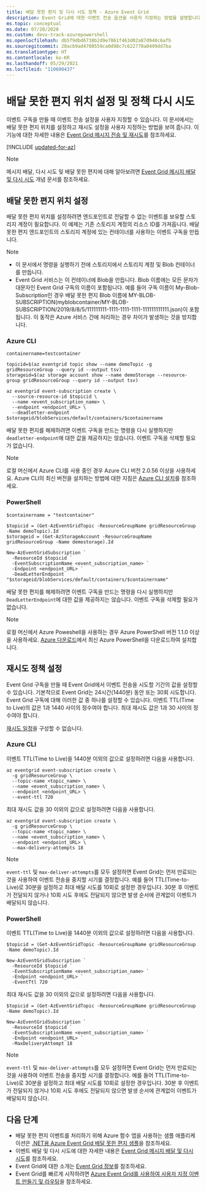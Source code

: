 ```yaml
---
title: 배달 못한 편지 및 다시 시도 정책 - Azure Event Grid
description: Event Grid에 대한 이벤트 전송 옵션을 사용자 지정하는 방법을 설명합니다. 배달 못한 편지 대상을 설정하고 배달을 다시 시도하기 위한 기간을 지정합니다.
ms.topic: conceptual
ms.date: 07/20/2020
ms.custom: devx-track-azurepowershell
ms.openlocfilehash: db5f9dbd6738b2d9e7861f463d02a87d948c6afb
ms.sourcegitcommit: 20acb9ad4700559ca0d98c7c622770a0499dd7ba
ms.translationtype: HT
ms.contentlocale: ko-KR
ms.lasthandoff: 05/29/2021
ms.locfileid: "110698437"
---
```

# <a name="set-dead-letter-location-and-retry-policy"></a>배달 못한 편지 위치 설정 및 정책 다시 시도

이벤트 구독을 만들 때 이벤트 전송 설정을 사용자 지정할 수 있습니다. 이 문서에서는 배달 못한 편지 위치를 설정하고 재시도 설정을 사용자 지정하는 방법을 보여 줍니다. 이 기능에 대한 자세한 내용은 [Event Grid 메시지 전송 및 재시도](delivery-and-retry.md)를 참조하세요.

[!INCLUDE [updated-for-az](../../includes/updated-for-az.md)]

> [!NOTE]
> 메시지 배달, 다시 시도 및 배달 못한 편지에 대해 알아보려면 [Event Grid 메시지 배달 및 다시 시도](delivery-and-retry.md) 개념 문서를 참조하세요.

## <a name="set-dead-letter-location"></a>배달 못한 편지 위치 설정

배달 못한 편지 위치를 설정하려면 엔드포인트로 전달할 수 없는 이벤트를 보유할 스토리지 계정이 필요합니다. 이 예제는 기존 스토리지 계정의 리소스 ID를 가져옵니다. 배달 못한 편지 엔드포인트의 스토리지 계정에 있는 컨테이너를 사용하는 이벤트 구독을 만듭니다.

> [!NOTE]
> - 이 문서에서 명령을 실행하기 전에 스토리지에서 스토리지 계정 및 Blob 컨테이너를 만듭니다.
> - Event Grid 서비스는 이 컨테이너에 Blob을 만듭니다. Blob 이름에는 모든 문자가 대문자인 Event Grid 구독의 이름이 포함됩니다. 예를 들어 구독 이름이 My-Blob-Subscription인 경우 배달 못한 편지 Blob 이름에 MY-BLOB-SUBSCRIPTION(myblobcontainer/MY-BLOB-SUBSCRIPTION/2019/8/8/5/111111111-1111-1111-1111-111111111111.json)이 포함됩니다. 이 동작은 Azure 서비스 간에 처리하는 경우 차이가 발생하는 것을 방지합니다.


### <a name="azure-cli"></a>Azure CLI

```azurecli-interactive
containername=testcontainer

topicid=$(az eventgrid topic show --name demoTopic -g gridResourceGroup --query id --output tsv)
storageid=$(az storage account show --name demoStorage --resource-group gridResourceGroup --query id --output tsv)

az eventgrid event-subscription create \
  --source-resource-id $topicid \
  --name <event_subscription_name> \
  --endpoint <endpoint_URL> \
  --deadletter-endpoint $storageid/blobServices/default/containers/$containername
```

배달 못한 편지를 해제하려면 이벤트 구독을 만드는 명령을 다시 실행하지만 `deadletter-endpoint`에 대한 값을 제공하지는 않습니다. 이벤트 구독을 삭제할 필요가 없습니다.

> [!NOTE]
> 로컬 머신에서 Azure CLI를 사용 중인 경우 Azure CLI 버전 2.0.56 이상을 사용하세요. Azure CLI의 최신 버전을 설치하는 방법에 대한 지침은 [Azure CLI 설치](/cli/azure/install-azure-cli)를 참조하세요.

### <a name="powershell"></a>PowerShell

```azurepowershell-interactive
$containername = "testcontainer"

$topicid = (Get-AzEventGridTopic -ResourceGroupName gridResourceGroup -Name demoTopic).Id
$storageid = (Get-AzStorageAccount -ResourceGroupName gridResourceGroup -Name demostorage).Id

New-AzEventGridSubscription `
  -ResourceId $topicid `
  -EventSubscriptionName <event_subscription_name> `
  -Endpoint <endpoint_URL> `
  -DeadLetterEndpoint "$storageid/blobServices/default/containers/$containername"
```

배달 못한 편지를 해제하려면 이벤트 구독을 만드는 명령을 다시 실행하지만 `DeadLetterEndpoint`에 대한 값을 제공하지는 않습니다. 이벤트 구독을 삭제할 필요가 없습니다.

> [!NOTE]
> 로컬 머신에서 Azure Poweshell을 사용하는 경우 Azure PowerShell 버전 1.1.0 이상을 사용하세요. [Azure 다운로드](https://azure.microsoft.com/downloads/)에서 최신 Azure PowerShell을 다운로드하여 설치합니다.

## <a name="set-retry-policy"></a>재시도 정책 설정

Event Grid 구독을 만들 때 Event Grid에서 이벤트 전송을 시도할 기간의 값을 설정할 수 있습니다. 기본적으로 Event Grid는 24시간(1440분) 동안 또는 30회 시도합니다. Event Grid 구독에 대해 이러한 값 중 하나를 설정할 수 있습니다. 이벤트 TTL(Time to Live)의 값은 1과 1440 사이의 정수여야 합니다. 최대 재시도 값은 1과 30 사이의 정수여야 합니다.

[재시도 일정](delivery-and-retry.md#retry-schedule-and-duration)을 구성할 수 없습니다.

### <a name="azure-cli"></a>Azure CLI

이벤트 TTL(Time to Live)을 1440분 이외의 값으로 설정하려면 다음을 사용합니다.

```azurecli-interactive
az eventgrid event-subscription create \
  -g gridResourceGroup \
  --topic-name <topic_name> \
  --name <event_subscription_name> \
  --endpoint <endpoint_URL> \
  --event-ttl 720
```

최대 재시도 값을 30 이외의 값으로 설정하려면 다음을 사용합니다.

```azurecli-interactive
az eventgrid event-subscription create \
  -g gridResourceGroup \
  --topic-name <topic_name> \
  --name <event_subscription_name> \
  --endpoint <endpoint_URL> \
  --max-delivery-attempts 18
```

> [!NOTE]
> `event-ttl` 및 `max-deliver-attempts`를 모두 설정하면 Event Grid는 먼저 만료되는 것을 사용하여 이벤트 전송을 중지할 시기를 결정합니다. 예를 들어 TTL(Time-to-Live)로 30분을 설정하고 최대 배달 시도를 10회로 설정한 경우입니다. 30분 후 이벤트가 전달되지 않거나 10회 시도 후에도 전달되지 않으면 발생 순서에 관계없이 이벤트가 배달되지 않습니다.  

### <a name="powershell"></a>PowerShell

이벤트 TTL(Time to Live)을 1440분 이외의 값으로 설정하려면 다음을 사용합니다.

```azurepowershell-interactive
$topicid = (Get-AzEventGridTopic -ResourceGroupName gridResourceGroup -Name demoTopic).Id

New-AzEventGridSubscription `
  -ResourceId $topicid `
  -EventSubscriptionName <event_subscription_name> `
  -Endpoint <endpoint_URL> `
  -EventTtl 720
```

최대 재시도 값을 30 이외의 값으로 설정하려면 다음을 사용합니다.

```azurepowershell-interactive
$topicid = (Get-AzEventGridTopic -ResourceGroupName gridResourceGroup -Name demoTopic).Id

New-AzEventGridSubscription `
  -ResourceId $topicid `
  -EventSubscriptionName <event_subscription_name> `
  -Endpoint <endpoint_URL> `
  -MaxDeliveryAttempt 18
```

> [!NOTE]
> `event-ttl` 및 `max-deliver-attempts`를 모두 설정하면 Event Grid는 먼저 만료되는 것을 사용하여 이벤트 전송을 중지할 시기를 결정합니다. 예를 들어 TTL(Time-to-Live)로 30분을 설정하고 최대 배달 시도를 10회로 설정한 경우입니다. 30분 후 이벤트가 전달되지 않거나 10회 시도 후에도 전달되지 않으면 발생 순서에 관계없이 이벤트가 배달되지 않습니다.  

## <a name="next-steps"></a>다음 단계

* 배달 못한 편지 이벤트를 처리하기 위해 Azure 함수 앱을 사용하는 샘플 애플리케이션은 [.NET용 Azure Event Grid 배달 못한 편지 샘플](https://azure.microsoft.com/resources/samples/event-grid-dotnet-handle-deadlettered-events/)을 참조하세요.
* 이벤트 배달 및 다시 시도에 대한 자세한 내용은 [Event Grid 메시지 배달 및 다시 시도](delivery-and-retry.md)를 참조하세요.
* Event Grid에 대한 소개는 [Event Grid 정보](overview.md)를 참조하세요.
* Event Grid를 빠르게 시작하려면 [Azure Event Grid를 사용하여 사용자 지정 이벤트 만들기 및 라우팅](custom-event-quickstart.md)을 참조하세요.
